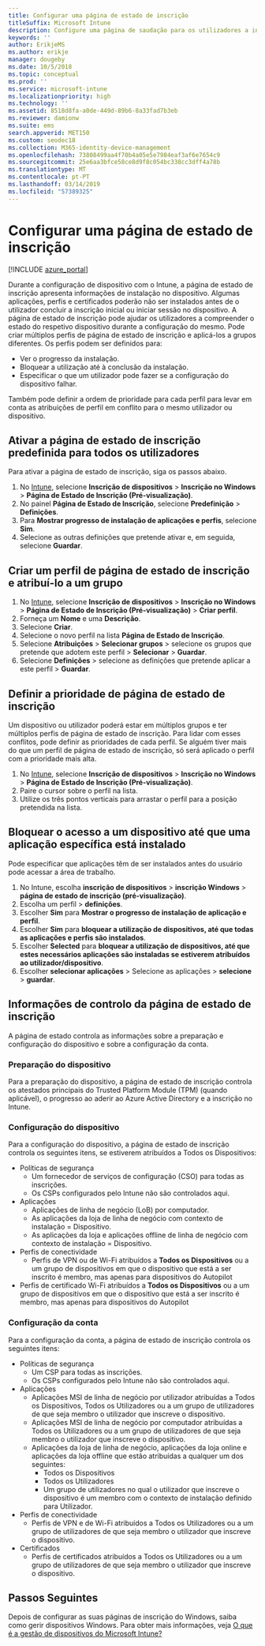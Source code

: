 ```yaml
---
title: Configurar uma página de estado de inscrição
titleSuffix: Microsoft Intune
description: Configure uma página de saudação para os utilizadores a inscrição de dispositivos Windows 10.
keywords: ''
author: ErikjeMS
ms.author: erikje
manager: dougeby
ms.date: 10/5/2018
ms.topic: conceptual
ms.prod: ''
ms.service: microsoft-intune
ms.localizationpriority: high
ms.technology: ''
ms.assetid: 8518d8fa-a0de-449d-89b6-8a33fad7b3eb
ms.reviewer: damionw
ms.suite: ems
search.appverid: MET150
ms.custom: seodec18
ms.collection: M365-identity-device-management
ms.openlocfilehash: 73808499aa4f70b4a05e5e7984eaf3af6e7654c9
ms.sourcegitcommit: 25e6aa3bfce58ce8d9f8c054bc338cc3dff4a78b
ms.translationtype: MT
ms.contentlocale: pt-PT
ms.lasthandoff: 03/14/2019
ms.locfileid: "57389325"
---
```

# <a name="set-up-an-enrollment-status-page"></a>Configurar uma página de estado de inscrição
 
[!INCLUDE [azure_portal](./includes/azure_portal.md)]
 
Durante a configuração de dispositivo com o Intune, a página de estado de inscrição apresenta informações de instalação no dispositivo. Algumas aplicações, perfis e certificados poderão não ser instalados antes de o utilizador concluir a inscrição inicial ou iniciar sessão no dispositivo. A página de estado de inscrição pode ajudar os utilizadores a compreender o estado do respetivo dispositivo durante a configuração do mesmo. Pode criar múltiplos perfis de página de estado de inscrição e aplicá-los a grupos diferentes. Os perfis podem ser definidos para:
- Ver o progresso da instalação.
- Bloquear a utilização até à conclusão da instalação.
- Especificar o que um utilizador pode fazer se a configuração do dispositivo falhar.

Também pode definir a ordem de prioridade para cada perfil para levar em conta as atribuições de perfil em conflito para o mesmo utilizador ou dispositivo.

 
## <a name="turn-on-default-enrollment-status-page-for-all-users"></a>Ativar a página de estado de inscrição predefinida para todos os utilizadores

Para ativar a página de estado de inscrição, siga os passos abaixo.
 
1. No [Intune](https://aka.ms/intuneportal), selecione **Inscrição de dispositivos** > **Inscrição no Windows** > **Página de Estado de Inscrição (Pré-visualização)**.
2. No painel **Página de Estado de Inscrição**, selecione **Predefinição** > **Definições**.
3. Para **Mostrar progresso de instalação de aplicações e perfis**, selecione **Sim**.
4. Selecione as outras definições que pretende ativar e, em seguida, selecione **Guardar**.

## <a name="create-enrollment-status-page-profile-and-assign-to-a-group"></a>Criar um perfil de página de estado de inscrição e atribuí-lo a um grupo

1. No [Intune](https://aka.ms/intuneportal), selecione **Inscrição de dispositivos** > **Inscrição no Windows** > **Página de Estado de Inscrição (Pré-visualização)** > **Criar perfil**.
2. Forneça um **Nome** e uma **Descrição**.
3. Selecione **Criar**.
4. Selecione o novo perfil na lista **Página de Estado de Inscrição**.
5. Selecione **Atribuições** > **Selecionar grupos** > selecione os grupos que pretende que adotem este perfil > **Selecionar** > **Guardar**.
6. Selecione **Definições** > selecione as definições que pretende aplicar a este perfil > **Guardar**.

## <a name="set-the-enrollment-status-page-priority"></a>Definir a prioridade de página de estado de inscrição

Um dispositivo ou utilizador poderá estar em múltiplos grupos e ter múltiplos perfis de página de estado de inscrição. Para lidar com esses conflitos, pode definir as prioridades de cada perfil. Se alguém tiver mais do que um perfil de página de estado de inscrição, só será aplicado o perfil com a prioridade mais alta.

1. No [Intune](https://aka.ms/intuneportal), selecione **Inscrição de dispositivos** > **Inscrição no Windows** > **Página de Estado de Inscrição (Pré-visualização)**.
2. Paire o cursor sobre o perfil na lista.
3. Utilize os três pontos verticais para arrastar o perfil para a posição pretendida na lista.

## <a name="block-access-to-a-device-until-a-specific-application-is-installed"></a>Bloquear o acesso a um dispositivo até que uma aplicação específica está instalado

Pode especificar que aplicações têm de ser instalados antes do usuário pode acessar a área de trabalho.

1. No Intune, escolha **inscrição de dispositivos** > **inscrição Windows** > **página de estado de inscrição (pré-visualização)**.
2. Escolha um perfil > **definições**.
3. Escolher **Sim** para **Mostrar o progresso de instalação de aplicação e perfil**.
4. Escolher **Sim** para **bloquear a utilização de dispositivos, até que todas as aplicações e perfis são instalados**.
5. Escolher **Selected** para **bloquear a utilização de dispositivos, até que estes necessários aplicações são instaladas se estiverem atribuídos ao utilizador/dispositivo**.
 6. Escolher **selecionar aplicações** > Selecione as aplicações > **selecione** > **guardar**.

## <a name="enrollment-status-page-tracking-information"></a>Informações de controlo da página de estado de inscrição

A página de estado controla as informações sobre a preparação e configuração do dispositivo e sobre a configuração da conta.

### <a name="device-preparation"></a>Preparação do dispositivo

Para a preparação do dispositivo, a página de estado de inscrição controla os atestados principais do Trusted Platform Module (TPM) (quando aplicável), o progresso ao aderir ao Azure Active Directory e a inscrição no Intune.

### <a name="device-setup"></a>Configuração do dispositivo

Para a configuração do dispositivo, a página de estado de inscrição controla os seguintes itens, se estiverem atribuídos a Todos os Dispositivos:
- Políticas de segurança
    - Um fornecedor de serviços de configuração (CSO) para todas as inscrições.
    - Os CSPs configurados pelo Intune não são controlados aqui.
- Aplicações
    - Aplicações de linha de negócio (LoB) por computador.
    - As aplicações da loja de linha de negócio com contexto de instalação = Dispositivo.
    - As aplicações da loja e aplicações offline de linha de negócio com contexto de instalação = Dispositivo.
- Perfis de conectividade
    - Perfis de VPN ou de Wi-Fi atribuídos a **Todos os Dispositivos** ou a um grupo de dispositivos em que o dispositivo que está a ser inscrito é membro, mas apenas para dispositivos do Autopilot
- Perfis de certificado Wi-Fi atribuídos a **Todos os Dispositivos** ou a um grupo de dispositivos em que o dispositivo que está a ser inscrito é membro, mas apenas para dispositivos do Autopilot

### <a name="account-setup"></a>Configuração da conta
Para a configuração da conta, a página de estado de inscrição controla os seguintes itens:
- Políticas de segurança
    - Um CSP para todas as inscrições.
    - Os CSPs configurados pelo Intune não são controlados aqui.
- Aplicações
    - Aplicações MSI de linha de negócio por utilizador atribuídas a Todos os Dispositivos, Todos os Utilizadores ou a um grupo de utilizadores de que seja membro o utilizador que inscreve o dispositivo.
    - Aplicações MSI de linha de negócio por computador atribuídas a Todos os Utilizadores ou a um grupo de utilizadores de que seja membro o utilizador que inscreve o dispositivo.
    - Aplicações da loja de linha de negócio, aplicações da loja online e aplicações da loja offline que estão atribuídas a qualquer um dos seguintes:
        - Todos os Dispositivos
        - Todos os Utilizadores
        - Um grupo de utilizadores no qual o utilizador que inscreve o dispositivo é um membro com o contexto de instalação definido para Utilizador.
- Perfis de conectividade
    - Perfis de VPN e de Wi-Fi atribuídos a Todos os Utilizadores ou a um grupo de utilizadores de que seja membro o utilizador que inscreve o dispositivo.
- Certificados
    - Perfis de certificados atribuídos a Todos os Utilizadores ou a um grupo de utilizadores de que seja membro o utilizador que inscreve o dispositivo.

## <a name="next-steps"></a>Passos Seguintes
Depois de configurar as suas páginas de inscrição do Windows, saiba como gerir dispositivos Windows. Para obter mais informações, veja [O que é a gestão de dispositivos do Microsoft Intune?](https://docs.microsoft.com/intune/device-management)

